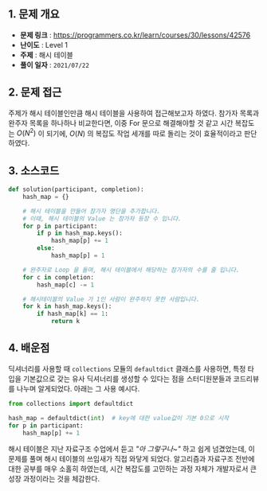 ## 1. 문제 개요

- **문제 링크** : https://programmers.co.kr/learn/courses/30/lessons/42576
- **난이도** : Level 1
- **주제** : 해시 테이블
- **풀이 일자** : `2021/07/22`

## 2. 문제 접근

주제가 해시 테이블인만큼 해시 테이블을 사용하여 접근해보고자 하였다. 참가자 목록과 완주자 목록을 하나하나 비교한다면, 이중 For 문으로 해결해야할 것 같고 시간 복잡도는 $O(N^2)$ 이 되기에, $O(N)$ 의 복잡도 작업 세개를 따로 돌리는 것이 효율적이라고 판단하였다.

## 3. 소스코드

```python
def solution(participant, completion):
    hash_map = {}

    # 해시 테이블을 만들어 참가자 명단을 추가합니다.
    # 이때, 해시 테이블의 Value 는 참가자 등장 수 입니다.
    for p in participant:
        if p in hash_map.keys():
            hash_map[p] += 1
        else:
            hash_map[p] = 1

    # 완주자로 Loop 을 돌며, 해시 테이블에서 해당하는 참가자의 수를 줄 입니다.
    for c in completion:
        hash_map[c] -= 1

    # 해시테이블의 Value 가 1인 사람이 완주하지 못한 사람입니다.
    for k in hash_map.keys():
        if hash_map[k] == 1:
            return k
```

## 4. 배운점

딕셔너리를 사용할 때 `collections` 모듈의 `defaultdict` 클래스를 사용하면, 특정 타입을 기본값으로 갖는 유사 딕셔너리를 생성할 수 있다는 점을 스터디원분들과 코드리뷰를 나누며 알게되었다. 아래는 그 사용 예시다.

```python
from collections import defaultdict

hash_map = defaultdict(int)  # key에 대한 value값이 기본 0으로 시작
for p in participant:
    hash_map[p] += 1
```

해시 테이블은 지난 자료구조 수업에서 듣고 _"아 그렇구나~"_ 하고 쉽게 넘겼었는데, 이 문제를 풀며 해시 테이블의 쓰임새가 직접 와닿게 되었다. 알고리즘과 자료구조 전반에 대한 공부를 매우 소홀히 하였는데, 시간 복잡도를 고민하는 과정 자체가 개발자로서 큰 성장 과정이라는 것을 체감한다.
